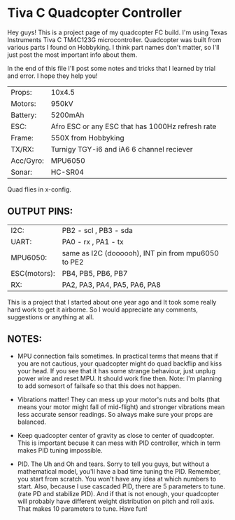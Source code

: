 # Tiva C Quadcopter Controller

Hey guys!
This is a project page of my quadcopter FC build. I'm using Texas Instruments Tiva C TM4C123G microcontroller. 
Quadcopter was built from various parts I found on Hobbyking. I think part names don't matter, 
so I'll just post the most important info about them.

In the end of this file I'll post some notes and tricks that I learned by trial and error. I hope they help you! 

|           |             |       |
| --------- | ----------- | ----- |
| Props:    | 10x4.5 |
| Motors:   | 950kV |
| Battery:  | 5200mAh |
| ESC:      | Afro ESC or any ESC that has 1000Hz refresh rate |
| Frame:    | 550X from Hobbyking |
| TX/RX:    | Turnigy TGY-i6 and iA6 6 channel reciever |
| Acc/Gyro: | MPU6050 |
| Sonar:    | HC-SR04 |

Quad flies in x-config.

## OUTPUT PINS:
|              |                                                    |
| ------------ | -------------------------------------------------- |
| I2C:         | PB2 - scl , PB3 - sda                              |
| UART:        | PA0 - rx , PA1 - tx                                |
| MPU6050:     | same as I2C (doooooh), INT pin from mpu6050 to PE2 |
| ESC(motors): | PB4, PB5, PB6, PB7                                 |
| RX:          | PA2, PA3, PA4, PA5, PA6, PA8                       |

This is a project that I started about one year ago and It took some really hard work to get it airborne. 
So I would appreciate any comments, suggestions or anything at all.

## NOTES:
- MPU connection fails sometimes. In practical terms that means that if you are not cautious, your quadcopter might do quad   backflip and kiss your head. If you see that it has some strange behaviour, just unplug power wire and reset MPU. It should work fine then. Note: I'm planning to add somesort of failsafe so that this does not happen.

- Vibrations matter! They can mess up your motor's nuts and bolts (that means your motor might fall of mid-flight) and stronger vibrations mean less accurate sensor readings. So always make sure your props are balanced.

- Keep quadcopter center of gravity as close to center of quadcopter. This is important becuse it can mess with PID controller, which in term makes PID tuning impossible.

- PID. The Uh and Oh and tears. Sorry to tell you guys, but without a mathematical model, you'll have a bad time tuning the PID. Remember, you start from scratch. You won't have any idea at which numbers to start. Also, because I use cascaded PID, there are 5 parameters to tune. (rate PD and stabilize PID). And if that is not enough, your quadcopter will probably have different weight distribution on pitch and roll axis. That makes 10 parameters to tune. Have fun!
